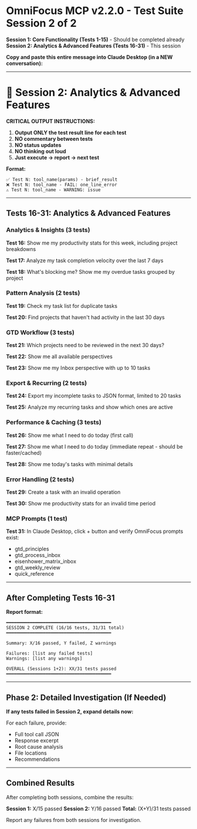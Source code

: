 # OmniFocus MCP v2.2.0 - Test Suite Session 2 of 2

**Session 1: Core Functionality (Tests 1-15)** - Should be completed already
**Session 2: Analytics & Advanced Features (Tests 16-31)** - This session

**Copy and paste this entire message into Claude Desktop (in a NEW conversation):**

---

# 🧪 Session 2: Analytics & Advanced Features

**CRITICAL OUTPUT INSTRUCTIONS:**

1. **Output ONLY the test result line for each test**
2. **NO commentary between tests**
3. **NO status updates**
4. **NO thinking out loud**
5. **Just execute → report → next test**

**Format:**
```
✅ Test N: tool_name(params) - brief_result
❌ Test N: tool_name - FAIL: one_line_error
⚠️ Test N: tool_name - WARNING: issue
```

---

## Tests 16-31: Analytics & Advanced Features

### Analytics & Insights (3 tests)

**Test 16:** Show me my productivity stats for this week, including project breakdowns

**Test 17:** Analyze my task completion velocity over the last 7 days

**Test 18:** What's blocking me? Show me my overdue tasks grouped by project

### Pattern Analysis (2 tests)

**Test 19:** Check my task list for duplicate tasks

**Test 20:** Find projects that haven't had activity in the last 30 days

### GTD Workflow (3 tests)

**Test 21:** Which projects need to be reviewed in the next 30 days?

**Test 22:** Show me all available perspectives

**Test 23:** Show me my Inbox perspective with up to 10 tasks

### Export & Recurring (2 tests)

**Test 24:** Export my incomplete tasks to JSON format, limited to 20 tasks

**Test 25:** Analyze my recurring tasks and show which ones are active

### Performance & Caching (3 tests)

**Test 26:** Show me what I need to do today (first call)

**Test 27:** Show me what I need to do today (immediate repeat - should be faster/cached)

**Test 28:** Show me today's tasks with minimal details

### Error Handling (2 tests)

**Test 29:** Create a task with an invalid operation

**Test 30:** Show me productivity stats for an invalid time period

### MCP Prompts (1 test)

**Test 31:** In Claude Desktop, click + button and verify OmniFocus prompts exist:
- gtd_principles
- gtd_process_inbox
- eisenhower_matrix_inbox
- gtd_weekly_review
- quick_reference

---

## After Completing Tests 16-31

**Report format:**

```
━━━━━━━━━━━━━━━━━━━━━━━━━━━━━━━━━━━━━━━━
SESSION 2 COMPLETE (16/16 tests, 31/31 total)
━━━━━━━━━━━━━━━━━━━━━━━━━━━━━━━━━━━━━━━━

Summary: X/16 passed, Y failed, Z warnings

Failures: [list any failed tests]
Warnings: [list any warnings]

OVERALL (Sessions 1+2): XX/31 tests passed
━━━━━━━━━━━━━━━━━━━━━━━━━━━━━━━━━━━━━━━━
```

---

## Phase 2: Detailed Investigation (If Needed)

**If any tests failed in Session 2, expand details now:**

For each failure, provide:
- Full tool call JSON
- Response excerpt
- Root cause analysis
- File locations
- Recommendations

---

## Combined Results

After completing both sessions, combine the results:

**Session 1:** X/15 passed
**Session 2:** Y/16 passed
**Total:** (X+Y)/31 tests passed

Report any failures from both sessions for investigation.
